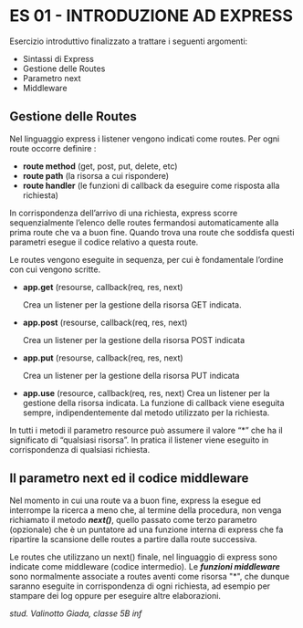 # ES 01 - INTRODUZIONE AD EXPRESS

Esercizio introduttivo finalizzato a trattare i seguenti argomenti:
- Sintassi di Express
- Gestione delle Routes
- Parametro next
- Middleware

## Gestione delle Routes
Nel linguaggio express i listener vengono indicati come routes.
Per ogni route occorre definire :
- **route method** (get, post, put, delete, etc)
- **route path** (la risorsa a cui rispondere)
- **route handler** (le funzioni di callback da eseguire come risposta alla richiesta)

In corrispondenza dell’arrivo di una richiesta, express scorre sequenzialmente l’elenco delle routes fermandosi automaticamente alla prima route che va a buon fine. Quando trova una route che soddisfa questi parametri esegue il codice relativo a questa route.

Le routes vengono eseguite in sequenza, per cui è fondamentale l’ordine con cui vengono scritte.

- **app.get**  (resourse, callback(req, res, next)
  
  Crea un listener per la gestione della risorsa GET indicata.
- **app.post**  (resourse, callback(req, res, next)
  
  Crea un listener per la gestione della risorsa POST indicata
- **app.put** (resourse, callback(req, res, next)

  Crea un listener per la gestione della risorsa PUT indicata
  
 - **app.use**  (resource, callback(req, res, next)
  Crea un listener per la gestione della risorsa indicata. La funzione di callback viene eseguita sempre, indipendentemente dal metodo utilizzato per la richiesta.

In tutti i metodi il parametro resource può assumere il valore “*” che ha il significato di “qualsiasi
risorsa”. In pratica il listener viene eseguito in corrispondenza di qualsiasi richiesta.

## Il parametro next ed il codice middleware
Nel momento in cui una route va a buon fine, express la esegue ed interrompe la ricerca a meno che, al
termine della procedura, non venga richiamato il metodo **_next()_**, quello passato come terzo parametro
(opzionale) che è un puntatore ad una funzione interna di express che fa ripartire la scansione delle routes
a partire dalla route successiva.

Le routes che utilizzano un next() finale, nel linguaggio di express sono indicate come middleware (codice
intermedio). Le **_funzioni middleware_** sono normalmente associate a routes aventi come risorsa "*",
che dunque saranno eseguite in corrispondenza di ogni richiesta, ad esempio per stampare dei log
oppure per eseguire altre elaborazioni.

_stud. Valinotto Giada, classe 5B inf_
